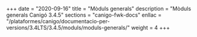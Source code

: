 +++
date        = "2020-09-16"
title       = "Mòduls generals"
description = "Mòduls generals Canigó 3.4.5"
sections    = "canigo-fwk-docs"
enllac		= "/plataformes/canigo/documentacio-per-versions/3.4LTS/3.4.5/moduls/moduls-generals/"
weight		= 4
+++
